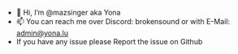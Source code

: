 - 👋 Hi, I’m @mazsinger aka Yona
- 📫 You can reach me over Discord: brokensound or with E-Mail: admin@yona.lu
- If you have any issue please Report the issue on Github

<!---
This File is still work in progress
--->
